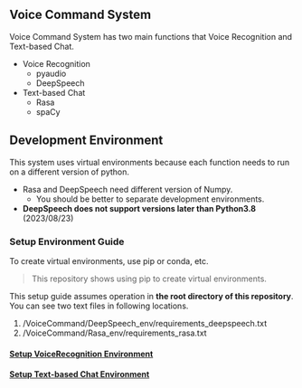 Voice Command System
---
Voice Command System has two main functions that Voice Recognition and Text-based Chat.
- Voice Recognition
    - pyaudio
    - DeepSpeech
- Text-based Chat
    - Rasa
    - spaCy

## Development Environment
This system uses virtual environments because each function needs to run on a different version of python. 
- Rasa and DeepSpeech need different version of Numpy.
    - You should be better to separate development environments.
- **DeepSpeech does not support versions later than Python3.8** (2023/08/23)

### Setup Environment Guide
To create virtual environments, use pip or conda, etc.
> This repository shows using pip to create virtual environments.

This setup guide assumes operation in **the root directory of this repository**.\
You can see two text files in following locations.
1. /VoiceCommand/DeepSpeech_env/requirements_deepspeech.txt
2. /VoiceCommand/Rasa_env/requirements_rasa.txt

#### [Setup VoiceRecognition Environment](./DeepSpeech_env/SetupVoiceRecogniton.md)

#### [Setup Text-based Chat Environment](./Rasa_env/SetupText-basedChat.md)